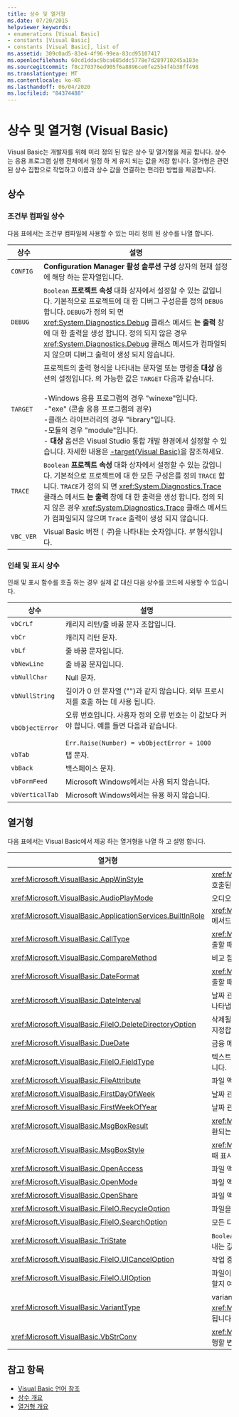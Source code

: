 ```yaml
---
title: 상수 및 열거형
ms.date: 07/20/2015
helpviewer_keywords:
- enumerations [Visual Basic]
- constants [Visual Basic]
- constants [Visual Basic], list of
ms.assetid: 309c0ad5-83e4-4f96-99ea-83cd95107417
ms.openlocfilehash: 60cd1ddac9bca685ddc5778e7d289710245a183e
ms.sourcegitcommit: f8c270376ed905f6a8896ce0fe25b4f4b38ff498
ms.translationtype: MT
ms.contentlocale: ko-KR
ms.lasthandoff: 06/04/2020
ms.locfileid: "84374488"
---
```

# <a name="constants-and-enumerations-visual-basic"></a>상수 및 열거형 (Visual Basic)

Visual Basic는 개발자를 위해 미리 정의 된 많은 상수 및 열거형을 제공 합니다. 상수는 응용 프로그램 실행 전체에서 일정 하 게 유지 되는 값을 저장 합니다. 열거형은 관련된 상수 집합으로 작업하고 이름과 상수 값을 연결하는 편리한 방법을 제공합니다.  
  
## <a name="constants"></a>상수  
  
### <a name="conditional-compilation-constants"></a>조건부 컴파일 상수  

 다음 표에서는 조건부 컴파일에 사용할 수 있는 미리 정의 된 상수를 나열 합니다.  
  
|**상수**|**설명**|  
|---|---|  
|`CONFIG`|**Configuration Manager** **활성 솔루션 구성** 상자의 현재 설정에 해당 하는 문자열입니다.|  
|`DEBUG`|`Boolean` **프로젝트 속성** 대화 상자에서 설정할 수 있는 값입니다. 기본적으로 프로젝트에 대 한 디버그 구성은를 정의 `DEBUG` 합니다. `DEBUG`가 정의 되 면 <xref:System.Diagnostics.Debug> 클래스 메서드 **는 출력** 창에 대 한 출력을 생성 합니다. 정의 되지 않은 경우 <xref:System.Diagnostics.Debug> 클래스 메서드가 컴파일되지 않으며 디버그 출력이 생성 되지 않습니다.|  
|`TARGET`|프로젝트의 출력 형식을 나타내는 문자열 또는 명령줄 **대상** 옵션의 설정입니다. 의 가능한 값은 `TARGET` 다음과 같습니다.<br /><br /> -Windows 응용 프로그램의 경우 "winexe"입니다.<br />-"exe" (콘솔 응용 프로그램의 경우)<br />-클래스 라이브러리의 경우 "library"입니다.<br />-모듈의 경우 "module"입니다.<br />- **대상** 옵션은 Visual Studio 통합 개발 환경에서 설정할 수 있습니다. 자세한 내용은 [-target(Visual Basic)](../reference/command-line-compiler/target.md)을 참조하세요.|  
|`TRACE`|`Boolean` **프로젝트 속성** 대화 상자에서 설정할 수 있는 값입니다. 기본적으로 프로젝트에 대 한 모든 구성은를 정의 `TRACE` 합니다. `TRACE`가 정의 되 면 <xref:System.Diagnostics.Trace> 클래스 메서드 **는 출력** 창에 대 한 출력을 생성 합니다. 정의 되지 않은 경우 <xref:System.Diagnostics.Trace> 클래스 메서드가 컴파일되지 않으며 `Trace` 출력이 생성 되지 않습니다.|  
|`VBC_VER`|Visual Basic 버전 ( *주*)을 나타내는 숫자입니다. *부* 형식입니다.|  
  
### <a name="print-and-display-constants"></a>인쇄 및 표시 상수  

 인쇄 및 표시 함수를 호출 하는 경우 실제 값 대신 다음 상수를 코드에 사용할 수 있습니다.  
  
|**상수**|**설명**|  
|---|---|  
|`vbCrLf`|캐리지 리턴/줄 바꿈 문자 조합입니다.|  
|`vbCr`|캐리지 리턴 문자.|  
|`vbLf`|줄 바꿈 문자입니다.|  
|`vbNewLine`|줄 바꿈 문자입니다.|  
|`vbNullChar`|Null 문자.|  
|`vbNullString`|길이가 0 인 문자열 ("")과 같지 않습니다. 외부 프로시저를 호출 하는 데 사용 됩니다.|  
|`vbObjectError`|오류 번호입니다. 사용자 정의 오류 번호는 이 값보다 커야 합니다. 예를 들면 다음과 같습니다.<br /><br /> `Err.Raise(Number) = vbObjectError + 1000`|  
|`vbTab`|탭 문자.|  
|`vbBack`|백스페이스 문자.|  
|`vbFormFeed`|Microsoft Windows에서는 사용 되지 않습니다.|  
|`vbVerticalTab`|Microsoft Windows에서는 유용 하지 않습니다.|  
  
## <a name="enumerations"></a>열거형  

 다음 표에서는 Visual Basic에서 제공 하는 열거형을 나열 하 고 설명 합니다.  
  
|열거형|Description|  
|---|---|  
|<xref:Microsoft.VisualBasic.AppWinStyle>|<xref:Microsoft.VisualBasic.Interaction.Shell%2A> 함수를 호출할 때 호출된 프로그램에 사용할 창 스타일을 나타냅니다.|  
|<xref:Microsoft.VisualBasic.AudioPlayMode>|오디오 메서드를 호출할 때 소리가 재생되는 방식을 나타냅니다.|  
|<xref:Microsoft.VisualBasic.ApplicationServices.BuiltInRole>|<xref:Microsoft.VisualBasic.ApplicationServices.User.IsInRole%2A> 메서드를 호출할 때 확인할 역할 유형을 나타냅니다.|  
|<xref:Microsoft.VisualBasic.CallType>|<xref:Microsoft.VisualBasic.Interaction.CallByName%2A> 함수를 호출할 때 호출되는 프로시저 형식을 나타냅니다.|  
|<xref:Microsoft.VisualBasic.CompareMethod>|비교 함수를 호출할 때 문자열이 비교되는 방법을 나타냅니다.|  
|<xref:Microsoft.VisualBasic.DateFormat>|<xref:Microsoft.VisualBasic.Strings.FormatDateTime%2A> 함수를 호출할 때 날짜가 표시되는 방법을 나타냅니다.|  
|<xref:Microsoft.VisualBasic.DateInterval>|날짜 관련 함수를 호출할 때 날짜 간격을 결정하고 형식을 지정하는 방법을 나타냅니다.|  
|<xref:Microsoft.VisualBasic.FileIO.DeleteDirectoryOption>|삭제될 디렉터리에 파일이나 디렉터리가 포함된 경우 수행해야 하는 작업을 지정합니다.|  
|<xref:Microsoft.VisualBasic.DueDate>|금융 메서드를 호출할 때 지불 만기일을 나타냅니다.|  
|<xref:Microsoft.VisualBasic.FileIO.FieldType>|텍스트 필드가 구분 기호로 분리 되었는지 아니면 고정 너비 인지를 나타냅니다.|  
|<xref:Microsoft.VisualBasic.FileAttribute>|파일 액세스 함수를 호출할 때 사용할 파일 특성을 나타냅니다.|  
|<xref:Microsoft.VisualBasic.FirstDayOfWeek>|날짜 관련 함수를 호출할 때 사용할 주의 첫째 요일을 나타냅니다.|  
|<xref:Microsoft.VisualBasic.FirstWeekOfYear>|날짜 관련 함수를 호출할 때 사용할 연도의 첫째 주를 나타냅니다.|  
|<xref:Microsoft.VisualBasic.MsgBoxResult>|<xref:Microsoft.VisualBasic.Interaction.MsgBox%2A> 함수에 의해 반환되는 메시지 상자에서 누른 단추를 나타냅니다.|  
|<xref:Microsoft.VisualBasic.MsgBoxStyle>|<xref:Microsoft.VisualBasic.Interaction.MsgBox%2A> 함수를 호출할 때 표시할 단추를 나타냅니다.|  
|<xref:Microsoft.VisualBasic.OpenAccess>|파일 액세스 함수를 호출할 때 파일을 여는 방법을 나타냅니다.|  
|<xref:Microsoft.VisualBasic.OpenMode>|파일 액세스 함수를 호출할 때 파일을 여는 방법을 나타냅니다.|  
|<xref:Microsoft.VisualBasic.OpenShare>|파일 액세스 함수를 호출할 때 파일을 여는 방법을 나타냅니다.|  
|<xref:Microsoft.VisualBasic.FileIO.RecycleOption>|파일을 영구적으로 삭제할지 아니면 휴지통에 보관할지 여부를 지정합니다.|  
|<xref:Microsoft.VisualBasic.FileIO.SearchOption>|모든 디렉터리를 검색할지 최상위 디렉터리만 검색할지 지정합니다.|  
|<xref:Microsoft.VisualBasic.TriState>|`Boolean`숫자 형식 지정 함수를 호출할 때 기본값을 사용할지 여부를 나타내는 값을 나타냅니다.|  
|<xref:Microsoft.VisualBasic.FileIO.UICancelOption>|작업 중에 사용자가 **취소** 를 클릭 하는 경우 수행할 작업을 지정 합니다.|  
|<xref:Microsoft.VisualBasic.FileIO.UIOption>|파일이 나 디렉터리를 복사, 삭제 또는 이동할 때 진행률 대화 상자를 표시할지 여부를 지정 합니다.|  
|<xref:Microsoft.VisualBasic.VariantType>|variant 개체의 형식을 나타내며 <xref:Microsoft.VisualBasic.Information.VarType%2A> 함수에서 반환됩니다.|  
|<xref:Microsoft.VisualBasic.VbStrConv>|<xref:Microsoft.VisualBasic.Strings.StrConv%2A> 함수를 호출할 때 수행할 변환 형식을 나타냅니다.|  
  
## <a name="see-also"></a>참고 항목

- [Visual Basic 언어 참조](index.md)
- [상수 개요](../programming-guide/language-features/constants-enums/constants-overview.md)
- [열거형 개요](../programming-guide/language-features/constants-enums/enumerations-overview.md)
